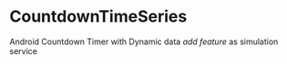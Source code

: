 # CountdownTimeSeries
Android Countdown Timer with Dynamic data *add feature* as simulation service
